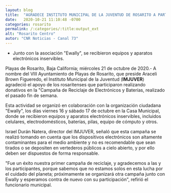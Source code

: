 ```yaml
---
layout: blog
title:  "AGRADECE INSTITUTO MUNICIPAL DE LA JUVENTUD DE ROSARITO A PARTICIPANTES EN JORNADA DE RECICLAJE"
date:   2020-10-21 11:10:48 -0700
categories: rosarito
permalink: /:categories/:title:output_ext
alt: "Rosarito Centro"
autor: "CNR Noticias - Canal 73"
---
```


* Junto con la asociación "Ewally", se recibieron equipos y aparatos electrónicos inservibles.

Playas de Rosarito, Baja California; miércoles 21 de octubre de 2020.- A nombre del VIII Ayuntamiento de Playas de Rosarito, que preside Araceli Brown Figueredo, el Instituto Municipal de la Juventud (**IMJUVER**) agradeció el apoyo de los rosaritenses que participaron realizando donativos en la "Campaña de Reciclaje de Electrónicos y Baterías, realizado el pasado fin de semana.

Esta actividad se organizó en colaboración con la organización ciudadana "Ewally", los días viernes 16 y sábado 17 de octubre en la Casa Municipal, donde se recibieron equipos y aparatos electrónicos inservibles, incluidos celulares, electrodomésticos, baterías, pilas, equipo de cómputo y otros.

Israel Durán Natera, director del IMJUVER, señaló que esta campaña se realizó tomando en cuenta que los dispositivos electrónicos son altamente contaminantes para el medio ambiente y no es recomendable que sean tirados o se depositen en vertederos públicos a cielo abierto, y por ello deben ser dispuestos de forma responsable.

"Fue un éxito nuestra primer campaña de reciclaje, y agradecemos a las y los participantes, porque sabemos que no estamos solos en esta lucha por el cuidado del planeta; próximamente se organizará otra campaña junto con Ewally y esperamos contra de nuevo con su participación", refirió el funcionario municipal.
